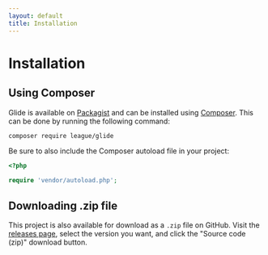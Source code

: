 ```yaml
---
layout: default
title: Installation
---
```


# Installation

## Using Composer

Glide is available on [Packagist](https://packagist.org/packages/league/glide) and can be installed using [Composer](https://getcomposer.org/). This can be done by running the following command:

~~~ bash
composer require league/glide
~~~

Be sure to also include the Composer autoload file in your project:

~~~ php
<?php

require 'vendor/autoload.php';
~~~

## Downloading .zip file

This project is also available for download as a `.zip` file on GitHub. Visit the [releases page](https://github.com/thephpleague/glide/releases), select the version you want, and click the "Source code (zip)" download button.